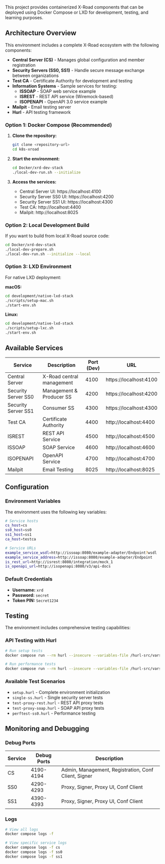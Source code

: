This project provides containerized X-Road components that can be deployed using Docker Compose or LXD for development, testing, and learning purposes.

## Architecture Overview

This environment includes a complete X-Road ecosystem with the following components:

- **Central Server (CS)** - Manages global configuration and member registration
- **Security Servers (SS0, SS1)** - Handle secure message exchange between organizations
- **Test CA** - Certificate Authority for development and testing
- **Information Systems** - Sample services for testing:
  - **ISSOAP** - SOAP web service example
  - **ISREST** - REST API service (Wiremock-based)
  - **ISOPENAPI** - OpenAPI 3.0 service example
- **Mailpit** - Email testing server
- **Hurl** - API testing framework

### Option 1: Docker Compose (Recommended)

1. **Clone the repository:**
   ```bash
   git clone <repository-url>
   cd k8s-xroad
   ```

2. **Start the environment:**
   ```bash
   cd Docker/xrd-dev-stack
   ./local-dev-run.sh --initialize
   ```

3. **Access the services:**
   - Central Server UI: https://localhost:4100
   - Security Server SS0 UI: https://localhost:4200
   - Security Server SS1 UI: https://localhost:4300
   - Test CA: http://localhost:4400
   - Mailpit: http://localhost:8025

### Option 2: Local Development Build

If you want to build from local X-Road source code:

```bash
cd Docker/xrd-dev-stack
./local-dev-prepare.sh
./local-dev-run.sh --initialize --local
```

### Option 3: LXD Environment

For native LXD deployment:

**macOS:**
```bash
cd development/native-lxd-stack
./scripts/setup-mac.sh
./start-env.sh
```

**Linux:**
```bash
cd development/native-lxd-stack
./scripts/setup-lxc.sh
./start-env.sh
```

## Available Services

| Service | Description | Port (Dev) | URL |
|---------|-------------|------------|-----|
| Central Server | X-Road central management | 4100 | https://localhost:4100 |
| Security Server SS0 | Management & Producer SS | 4200 | https://localhost:4200 |
| Security Server SS1 | Consumer SS | 4300 | https://localhost:4300 |
| Test CA | Certificate Authority | 4400 | http://localhost:4400 |
| ISREST | REST API Service | 4500 | http://localhost:4500 |
| ISSOAP | SOAP Service | 4600 | http://localhost:4600 |
| ISOPENAPI | OpenAPI Service | 4700 | http://localhost:4700 |
| Mailpit | Email Testing | 8025 | http://localhost:8025 |

## Configuration

### Environment Variables

The environment uses the following key variables:

```bash
# Service hosts
cs_host=cs
ss0_host=ss0
ss1_host=ss1
ca_host=testca

# Service URLs
example_service_wsdl=http://issoap:8080/example-adapter/Endpoint?wsdl
example_service_address=http://issoap:8080/example-adapter/Endpoint
is_rest_url=http://isrest:8080/integration/mock_1
is_openapi_url=http://isopenapi:8080/v3/api-docs
```

### Default Credentials

- **Username:** `xrd`
- **Password:** `secret`
- **Token PIN:** `Secret1234`

## Testing

The environment includes comprehensive testing capabilities:

### API Testing with Hurl

```bash
# Run setup tests
docker compose run --rm hurl --insecure --variables-file /hurl-src/vars.env /hurl-src/setup.hurl

# Run performance tests
docker compose run --rm hurl --insecure --variables-file /hurl-src/vars.env /hurl-src/perftest-ss0.hurl
```

### Available Test Scenarios

- `setup.hurl` - Complete environment initialization
- `single-ss.hurl` - Single security server tests
- `test-proxy-rest.hurl` - REST API proxy tests
- `test-proxy-soap.hurl` - SOAP API proxy tests
- `perftest-ss0.hurl` - Performance testing

## Monitoring and Debugging

### Debug Ports

| Service | Debug Ports | Description |
|---------|-------------|-------------|
| CS | 4190-4194 | Admin, Management, Registration, Conf Client, Signer |
| SS0 | 4290-4293 | Proxy, Signer, Proxy UI, Conf Client |
| SS1 | 4390-4393 | Proxy, Signer, Proxy UI, Conf Client |

### Logs

```bash
# View all logs
docker compose logs -f

# View specific service logs
docker compose logs -f cs
docker compose logs -f ss0
docker compose logs -f ss1
```